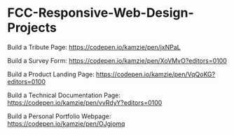 # FCC-Responsive-Web-Design-Projects


Build a Tribute Page: https://codepen.io/kamzie/pen/jxNPaL

Build a Survey Form: https://codepen.io/kamzie/pen/XoVMvO?editors=0100

Build a Product Landing Page: https://codepen.io/kamzie/pen/VqQoKG?editors=0100

Build a Technical Documentation Page: https://codepen.io/kamzie/pen/vvRdyY?editors=0100

Build a Personal Portfolio Webpage: https://codepen.io/kamzie/pen/OJgjomq
